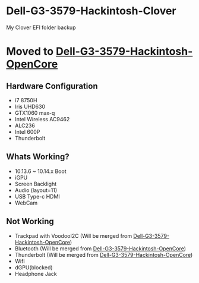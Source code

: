 # Dell-G3-3579-Hackintosh-Clover
My Clover EFI folder backup

# Moved to [Dell-G3-3579-Hackintosh-OpenCore](https://github.com/CerteKim/Dell-G3-3579-Hackintosh-OpenCore)

## Hardware Configuration
* i7 8750H 
* Iris UHD630 
* GTX1060 max-q 
* Intel Wireless AC9462 
* ALC236 
* Intel 600P
* Thunderbolt

## Whats Working?
* 10.13.6 ~ 10.14.x Boot
* iGPU 
* Screen Backlight 
* Audio (layout=11)
* USB Type-c HDMI 
* WebCam 

## Not Working
* Trackpad with VoodooI2C (Will be merged from [Dell-G3-3579-Hackintosh-OpenCore](https://github.com/CerteKim/Dell-G3-3579-Hackintosh-OpenCore))
* Bluetooth (Will be merged from [Dell-G3-3579-Hackintosh-OpenCore](https://github.com/CerteKim/Dell-G3-3579-Hackintosh-OpenCore))
* Thunderbolt (Will be merged from [Dell-G3-3579-Hackintosh-OpenCore](https://github.com/CerteKim/Dell-G3-3579-Hackintosh-OpenCore))
* Wifi 
* dGPU(blocked) 
* Headphone Jack
